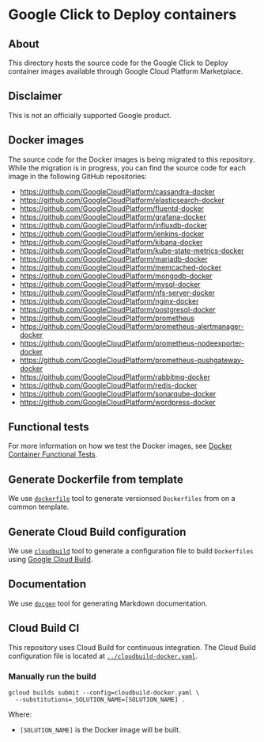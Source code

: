 # Google Click to Deploy containers

## About

This directory hosts the source code for the Google Click to Deploy container images
available through Google Cloud Platform Marketplace.

## Disclaimer

This is not an officially supported Google product.

## Docker images

The source code for the Docker images is being migrated to this repository.
While the migration is in progress, you can find the source code for each image in the
following GitHub repositories:

*   https://github.com/GoogleCloudPlatform/cassandra-docker
*   https://github.com/GoogleCloudPlatform/elasticsearch-docker
*   https://github.com/GoogleCloudPlatform/fluentd-docker
*   https://github.com/GoogleCloudPlatform/grafana-docker
*   https://github.com/GoogleCloudPlatform/influxdb-docker
*   https://github.com/GoogleCloudPlatform/jenkins-docker
*   https://github.com/GoogleCloudPlatform/kibana-docker
*   https://github.com/GoogleCloudPlatform/kube-state-metrics-docker
*   https://github.com/GoogleCloudPlatform/mariadb-docker
*   https://github.com/GoogleCloudPlatform/memcached-docker
*   https://github.com/GoogleCloudPlatform/mongodb-docker
*   https://github.com/GoogleCloudPlatform/mysql-docker
*   https://github.com/GoogleCloudPlatform/nfs-server-docker
*   https://github.com/GoogleCloudPlatform/nginx-docker
*   https://github.com/GoogleCloudPlatform/postgresql-docker
*   https://github.com/GoogleCloudPlatform/prometheus
*   https://github.com/GoogleCloudPlatform/prometheus-alertmanager-docker
*   https://github.com/GoogleCloudPlatform/prometheus-nodeexporter-docker
*   https://github.com/GoogleCloudPlatform/prometheus-pushgateway-docker
*   https://github.com/GoogleCloudPlatform/rabbitmq-docker
*   https://github.com/GoogleCloudPlatform/redis-docker
*   https://github.com/GoogleCloudPlatform/sonarqube-docker
*   https://github.com/GoogleCloudPlatform/wordpress-docker

## Functional tests

For more information on how we test the Docker images, see
[Docker Container Functional Tests](https://github.com/GoogleCloudPlatform/runtimes-common/tree/master/functional_tests).

## Generate Dockerfile from template

We use [`dockerfile`](https://github.com/GoogleCloudPlatform/runtimes-common/tree/master/versioning)
tool to generate versionsed `Dockerfiles` from on a common template.

## Generate Cloud Build configuration

We use [`cloudbuild`](https://github.com/GoogleCloudPlatform/runtimes-common/tree/master/versioning)
tool to generate a configuration file to build `Dockerfiles` using
[Google Cloud Build](https://cloud.google.com/container-builder/docs/).

## Documentation

We use [`docgen`](https://github.com/GoogleCloudPlatform/runtimes-common/tree/master/docgen)
tool for generating Markdown documentation.

## Cloud Build CI

This repository uses Cloud Build for continuous integration. The Cloud Build
configuration file is located at
[`../cloudbuild-docker.yaml`](../cloudbuild-docker.yaml).

### Manually run the build

```shell
gcloud builds submit --config=cloudbuild-docker.yaml \
  --substitutions=_SOLUTION_NAME=[SOLUTION_NAME] .
```

Where:

*  `[SOLUTION_NAME]` is the Docker image will be built.
